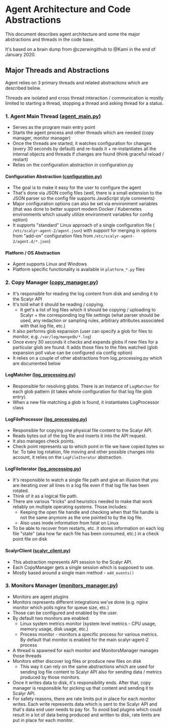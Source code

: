 # Agent Architecture and Code Abstractions

This document describes agent architecture and some the major abstractions and threads in the
code base.

It's based on a brain dump from @czerwingithub to @Kami in the end of January 2020.

## Major Threads and Abstractions

Agent relies on 3 primary threads and related abstractions which are described below.

Threads are isolated and cross thread interaction / communication is mostly limited to
starting a thread, stopping a thread and asking thread for a status.

### 1. Agent Main Thread ([agent_main.py](https://github.com/scalyr/scalyr-agent-2/blob/master/scalyr_agent/agent_main.py))

* Serves as the program main entry point
* Starts the agent process and other threads which are needed (copy manager, monitor manager)
* Once the threads are started, it watches configuration for changes (every 30 seconds by default)
  and re-loads it + re-instantiates all the internal objects and threads if changes are found (think
  graceful reload / restart)
* Relies on the configuration abstraction in configuration.py

#### Configuration Abstraction ([configuration.py](https://github.com/scalyr/scalyr-agent-2/blob/master/scalyr_agent/configuration.py))

* The goal is to make it easy for the user to configure the agent
* That's done via JSON config files (well, there is a small extension to the JSON parser so the
  config file supports JavaScript style comments)
* Major configuration options can also be set via environment variables (that was done to better
  support modern Docker / Kubernetes environments which usually utilize environment variables for
  config option)
* It supports "standard" Linux approach of a single configuration file (
  ``/etc/scalyr-agent-2/agent.json``) with support for merging in options from "add-on"
  configuration files from ``/etc/scalyr-agent-2/agent.d/*.json``)

#### Platform / OS Abstraction

* Agent supports Linux and Windows
* Platform specific functionality is available in ``platform_*.py`` files

### 2. Copy Manager ([copy_manager.py](https://github.com/scalyr/scalyr-agent-2/blob/master/scalyr_agent/copy_manager.py))

* It's responsible for reading the log content from disk and sending it to the Scalyr API
* It's told what it should be reading / copying.
  * It get's a list of log files which it should be copying / uploading to Scalyr + the
    corresponding log file settings (what parser should be used, any redaction or sampling rules,
    arbitrary attributes associated with that log file, etc.)
* It also performs glob expansion (user can specify a glob for files to monitor, e.g.
  ``/var/log/mongodb/*.log``)
* Once every 30 seconds it checks and expands globs if new files for a particular glob are found.
  It adds those files to the files watched (glob expansion poll value can be configured via config
  option)
* It relies on a couple of other abstractions from log_processing.py which are documented below

#### LogMatcher ([log_processing.py](https://github.com/scalyr/scalyr-agent-2/blob/master/scalyr_agent/log_processing.py))

* Responsible for resolving globs. There is an instance of ``LogMatcher`` for each glob pattern (it
  takes whole configuration for that log file glob entry).
* When a new file matching a glob is found, it instantiates LogProcessor class

#### LogFileProcessor ([log_processing.py](https://github.com/scalyr/scalyr-agent-2/blob/master/scalyr_agent/log_processing.py))

* Responsible for copying one physical file content to the Scalyr API.
* Reads bytes out of the log file and inserts it into the API request.
* It also manages check points.
* Check point represents up to which point in file we have copied bytes so far. To take log
  rotation, file moving and other possible changes into account, it relies on the ``LogFileIterator``
  abstraction.

#### LogFileIterator ([log_processing.py](https://github.com/scalyr/scalyr-agent-2/blob/master/scalyr_agent/log_processing.py))

* It's responsible to watch a single file path and give an illusion that you are iterating over
  all lines in a log file even if that log file has been rotated.
* Think of it as a logical file path.
* There are various "tricks" and heuristics needed to make that work reliably on multiple operating
  systems. Those includes:
  * Keeping the open file handle and checking when that file handle is not the same anymore as the
    one pointed to by the log file.
  * Also uses inode information from fstat on Linux
* To be able to recover from restarts, etc. it stores information on each log file "state" (aka how
  far each file has been consumed, etc.) in a check point file on disk

#### ScalyrClient ([scalyr_client.py](https://github.com/scalyr/scalyr-agent-2/blob/master/scalyr_agent/scalyr_client.py))

* This abstraction represents API session to the Scalyr API.
* Each CopyManager gets a single session which is supposed to use.
* Mostly based around a single main method - ``add_events()``

### 3. Monitors Manager ([monitors_manager.py](https://github.com/scalyr/scalyr-agent-2/blob/master/scalyr_agent/monitors_manager.py))

* Monitors are agent plugins
* Monitors represents different integrations we've done (e.g. nginx monitor which polls nginx for
  queue size, etc.)
* Those can be configured and enabled by the user.
* By default two monitors are enabled:
  * Linux system metrics monitor (system level metrics - CPU usage, memory usage, disk usage, etc.)
  * Process monitor - monitors a specific process for various metrics. By default that monitor is
    enabled for the main scalyr-agent-2 process
* A thread is spawned for each monitor and MonitorsManager manages those threads
* Monitors either discover log files or produce new files on disk
  * This way it can rely on the same abstractions which are used for sending log file content to
    Scalyr API also for sending data / metrics produced by those monitors.
* Once it writes data to disk, it's responsibility ends. After that, copy manager is responsible for
  picking up that content and sending it to Scalyr API.
* For safety reasons, there are rate limits put in place for each monitor writes. Each write
  represents data which is sent to the Scalyr API and that's data end user needs to pay for. To
  avoid bad plugins which could result in a lot of data being produced and written to disk, rate
  limits are put in place for each monitor.
